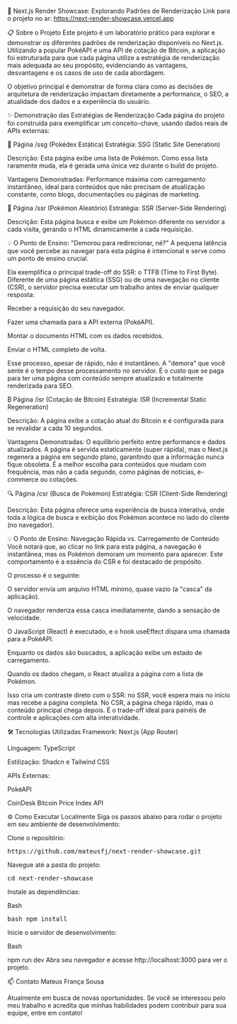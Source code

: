 🚀 Next.js Render Showcase: Explorando Padrões de Renderização
Link para o projeto no ar: https://next-render-showcase.vercel.app

📋 Sobre o Projeto
Este projeto é um laboratório prático para explorar e demonstrar os diferentes padrões de renderização disponíveis no Next.js. Utilizando a popular PokéAPI e uma API de cotação de Bitcoin, a aplicação foi estruturada para que cada página utilize a estratégia de renderização mais adequada ao seu propósito, evidenciando as vantagens, desvantagens e os casos de uso de cada abordagem.

O objetivo principal é demonstrar de forma clara como as decisões de arquitetura de renderização impactam diretamente a performance, o SEO, a atualidade dos dados e a experiência do usuário.

✨ Demonstração das Estratégias de Renderização
Cada página do projeto foi construída para exemplificar um conceito-chave, usando dados reais de APIs externas:

📄 Página /ssg (Pokédex Estática)
Estratégia: SSG (Static Site Generation)

Descrição: Esta página exibe uma lista de Pokémon. Como essa lista raramente muda, ela é gerada uma única vez durante o build do projeto.

Vantagens Demonstradas: Performance máxima com carregamento instantâneo, ideal para conteúdos que não precisam de atualização constante, como blogs, documentações ou páginas de marketing.

🎲 Página /ssr (Pokémon Aleatório)
Estratégia: SSR (Server-Side Rendering)

Descrição: Esta página busca e exibe um Pokémon diferente no servidor a cada visita, gerando o HTML dinamicamente a cada requisição.

💡 O Ponto de Ensino: "Demorou para redirecionar, né?"
A pequena latência que você percebe ao navegar para esta página é intencional e serve como um ponto de ensino crucial.

Ela exemplifica o principal trade-off do SSR: o TTFB (Time to First Byte). Diferente de uma página estática (SSG) ou de uma navegação no cliente (CSR), o servidor precisa executar um trabalho antes de enviar qualquer resposta:

Receber a requisição do seu navegador.

Fazer uma chamada para a API externa (PokéAPI).

Montar o documento HTML com os dados recebidos.

Enviar o HTML completo de volta.

Esse processo, apesar de rápido, não é instantâneo. A "demora" que você sente é o tempo desse processamento no servidor. É o custo que se paga para ter uma página com conteúdo sempre atualizado e totalmente renderizada para SEO.

₿ Página /isr (Cotação de Bitcoin)
Estratégia: ISR (Incremental Static Regeneration)

Descrição: A página exibe a cotação atual do Bitcoin e é configurada para se revalidar a cada 10 segundos.

Vantagens Demonstradas: O equilíbrio perfeito entre performance e dados atualizados. A página é servida estaticamente (super rápida), mas o Next.js regenera a página em segundo plano, garantindo que a informação nunca fique obsoleta. É a melhor escolha para conteúdos que mudam com frequência, mas não a cada segundo, como páginas de notícias, e-commerce ou cotações.

🔍 Página /csr (Busca de Pokémon)
Estratégia: CSR (Client-Side Rendering)

Descrição: Esta página oferece uma experiência de busca interativa, onde toda a lógica de busca e exibição dos Pokémon acontece no lado do cliente (no navegador).

💡 O Ponto de Ensino: Navegação Rápida vs. Carregamento de Conteúdo
Você notará que, ao clicar no link para esta página, a navegação é instantânea, mas os Pokémon demoram um momento para aparecer. Este comportamento é a essência do CSR e foi destacado de propósito.

O processo é o seguinte:

O servidor envia um arquivo HTML mínimo, quase vazio (a "casca" da aplicação).

O navegador renderiza essa casca imediatamente, dando a sensação de velocidade.

O JavaScript (React) é executado, e o hook useEffect dispara uma chamada para a PokéAPI.

Enquanto os dados são buscados, a aplicação exibe um estado de carregamento.

Quando os dados chegam, o React atualiza a página com a lista de Pokémon.

Isso cria um contraste direto com o SSR: no SSR, você espera mais no início mas recebe a página completa. No CSR, a página chega rápido, mas o conteúdo principal chega depois. É o trade-off ideal para painéis de controle e aplicações com alta interatividade.

🛠️ Tecnologias Utilizadas
Framework: Next.js (App Router)

Linguagem: TypeScript

Estilização: Shadcn e Tailwind CSS

APIs Externas:

PokéAPI

CoinDesk Bitcoin Price Index API

⚙️ Como Executar Localmente
Siga os passos abaixo para rodar o projeto em seu ambiente de desenvolvimento:

Clone o repositório:

<pre>https://github.com/mateusfj/next-render-showcase.git</pre>

Navegue até a pasta do projeto:

<pre>cd next-render-showcase</pre>

Instale as dependências:

Bash

<pre>bash npm install</pre>

Inicie o servidor de desenvolvimento:

Bash

npm run dev
Abra seu navegador e acesse http://localhost:3000 para ver o projeto.

📫 Contato
Mateus França Sousa

Atualmente em busca de novas oportunidades. Se você se interessou pelo meu trabalho e acredita que minhas habilidades podem contribuir para sua equipe, entre em contato!
